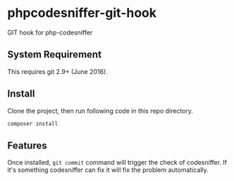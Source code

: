 # phpcodesniffer-git-hook
GIT hook for php-codesniffer

## System Requirement
This requires git 2.9+ (June 2016).



## Install
Clone the project, then run following code in this repo directory.
```bash
composer install
```

## Features
Once installed, `git commit` command will trigger the check of codesniffer. If it's something codesniffer can fix it will fix the problem automatically.
